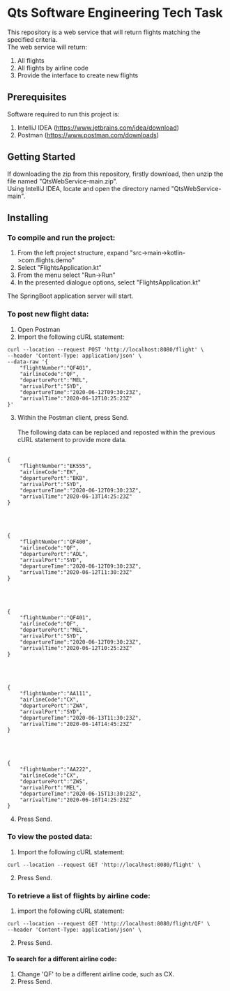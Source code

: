 # Qts Software Engineering Tech Task

This repository is a web service that will return flights matching the specified criteria.<br/>
The web service will return:
1) All flights
2) All flights by airline code
3) Provide the interface to create new flights

## Prerequisites

Software required to run this project is:
1) IntelliJ IDEA (https://www.jetbrains.com/idea/download)
2) Postman (https://www.postman.com/downloads)

## Getting Started

If downloading the zip from this repository, firstly download, then unzip the file named "QtsWebService-main.zip".<br/>
Using IntelliJ IDEA, locate and open the directory named "QtsWebService-main".<br/>

## Installing

### To compile and run the project:
1) From the left project structure, expand "src->main->kotlin->com.flights.demo"
2) Select "FlightsApplication.kt"
3) From the menu select "Run->Run"
4) In the presented dialogue options, select "FlightsApplication.kt"

The SpringBoot application server will start.

### To post new flight data:
1) Open Postman
2) Import the following cURL statement:

```
curl --location --request POST 'http://localhost:8080/flight' \
--header 'Content-Type: application/json' \
--data-raw '{
    "flightNumber":"QF401",
    "airlineCode":"QF",
    "departurePort":"MEL",
    "arrivalPort":"SYD",
    "departureTime":"2020-06-12T09:30:23Z",
    "arrivalTime":"2020-06-12T10:25:23Z"
}'
```
3) Within the Postman client, press Send.<br/><br/>
The following data can be replaced and reposted within the previous cURL statement to provide more data.<br/><br/>
```
{
    "flightNumber":"EK555",
    "airlineCode":"EK",
    "departurePort":"BKB",
    "arrivalPort":"SYD",
    "departureTime":"2020-06-12T09:30:23Z",
    "arrivalTime":"2020-06-13T14:25:23Z"
}
```
<br/><br/>
```
{
    "flightNumber":"QF400",
    "airlineCode":"QF",
    "departurePort":"ADL",
    "arrivalPort":"SYD",
    "departureTime":"2020-06-12T09:30:23Z",
    "arrivalTime":"2020-06-12T11:30:23Z"
}
```
<br/><br/>
```
{
    "flightNumber":"QF401",
    "airlineCode":"QF",
    "departurePort":"MEL",
    "arrivalPort":"SYD",
    "departureTime":"2020-06-12T09:30:23Z",
    "arrivalTime":"2020-06-12T10:25:23Z"
}
```
<br/><br/>
```
{
    "flightNumber":"AA111",
    "airlineCode":"CX",
    "departurePort":"ZWA",
    "arrivalPort":"SYD",
    "departureTime":"2020-06-13T11:30:23Z",
    "arrivalTime":"2020-06-14T14:45:23Z"
}
```
<br/><br/>
```
{
    "flightNumber":"AA222",
    "airlineCode":"CX",
    "departurePort":"ZWS",
    "arrivalPort":"MEL",
    "departureTime":"2020-06-15T13:30:23Z",
    "arrivalTime":"2020-06-16T14:25:23Z"
}
```
4. Press Send.

### To view the posted data:
1) Import the following cURL statement:
```
curl --location --request GET 'http://localhost:8080/flight' \
```
2) Press Send.
### To retrieve a list of flights by airline code:
1) import the following cURL statement:
```
curl --location --request GET 'http://localhost:8080/flight/QF' \
--header 'Content-Type: application/json' \
```
2) Press Send.
#### To search for a different airline code:
1) Change 'QF' to be a different airline code, such as CX.
2) Press Send.
